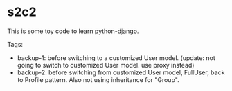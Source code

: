 s2c2
====

This is some toy code to learn python-django.

Tags:

  * backup-1: before switching to a customized User model. (update: not going to switch to customized User model. use proxy instead)
  * backup-2: before switching from customized User model, FullUser, back to Profile pattern. Also not using inheritance for "Group".